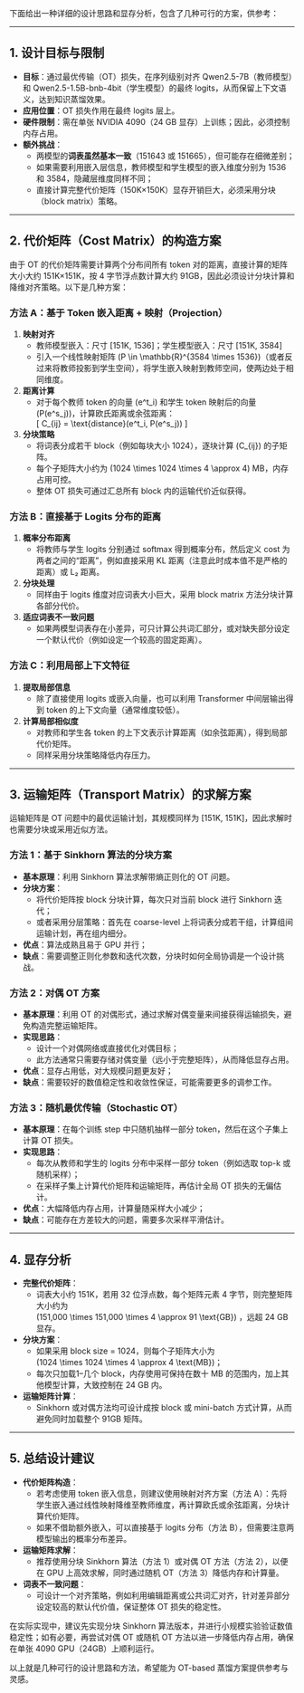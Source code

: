 下面给出一种详细的设计思路和显存分析，包含了几种可行的方案，供参考：

---

## 1. 设计目标与限制

- **目标**：通过最优传输（OT）损失，在序列级别对齐 Qwen2.5-7B（教师模型）和 Qwen2.5-1.5B-bnb-4bit（学生模型）的最终 logits，从而保留上下文语义，达到知识蒸馏效果。
- **应用位置**：OT 损失作用在最终 logits 层上。
- **硬件限制**：需在单张 NVIDIA 4090（24 GB 显存）上训练；因此，必须控制内存占用。
- **额外挑战**：
  - 两模型的**词表虽然基本一致**（151643 或 151665），但可能存在细微差别；
  - 如果需要利用嵌入层信息，教师模型和学生模型的嵌入维度分别为 1536 和 3584，隐藏层维度同样不同；
  - 直接计算完整代价矩阵（150K×150K）显存开销巨大，必须采用分块（block matrix）策略。

---

## 2. 代价矩阵（Cost Matrix）的构造方案

由于 OT 的代价矩阵需要计算两个分布间所有 token 对的距离，直接计算的矩阵大小大约 151K×151K，按 4 字节浮点数计算大约 91GB，因此必须设计分块计算和降维对齐策略。以下是几种方案：

### 方法 A：基于 Token 嵌入距离 + 映射（Projection）  
1. **映射对齐**  
   - 教师模型嵌入：尺寸 [151K, 1536]；学生模型嵌入：尺寸 [151K, 3584]  
   - 引入一个线性映射矩阵 \(P \in \mathbb{R}^{3584 \times 1536}\)（或者反过来将教师投影到学生空间），将学生嵌入映射到教师空间，使两边处于相同维度。
2. **距离计算**  
   - 对于每个教师 token 的向量 \(e^t_i\) 和学生 token 映射后的向量 \(P(e^s_j)\)，计算欧氏距离或余弦距离：  
     \[
     C_{ij} = \text{distance}(e^t_i, P(e^s_j))
     \]
3. **分块策略**  
   - 将词表分成若干 block（例如每块大小 1024），逐块计算 \(C_{ij}\) 的子矩阵。  
   - 每个子矩阵大小约为 \(1024 \times 1024 \times 4 \approx 4\) MB，内存占用可控。  
   - 整体 OT 损失可通过汇总所有 block 内的运输代价近似获得。

### 方法 B：直接基于 Logits 分布的距离  
1. **概率分布距离**  
   - 将教师与学生 logits 分别通过 softmax 得到概率分布，然后定义 cost 为两者之间的“距离”，例如直接采用 KL 距离（注意此时成本值不是严格的距离）或 L₂ 距离。
2. **分块处理**  
   - 同样由于 logits 维度对应词表大小巨大，采用 block matrix 方法分块计算各部分代价。
3. **适应词表不一致问题**  
   - 如果两模型词表存在小差异，可只计算公共词汇部分，或对缺失部分设定一个默认代价（例如设定一个较高的固定距离）。

### 方法 C：利用局部上下文特征  
1. **提取局部信息**  
   - 除了直接使用 logits 或嵌入向量，也可以利用 Transformer 中间层输出得到 token 的上下文向量（通常维度较低）。
2. **计算局部相似度**  
   - 对教师和学生各 token 的上下文表示计算距离（如余弦距离），得到局部代价矩阵。  
   - 同样采用分块策略降低内存压力。

---

## 3. 运输矩阵（Transport Matrix）的求解方案

运输矩阵是 OT 问题中的最优运输计划，其规模同样为 [151K, 151K]，因此求解时也需要分块或采用近似方法。

### 方法 1：基于 Sinkhorn 算法的分块方案  
- **基本原理**：利用 Sinkhorn 算法求解带熵正则化的 OT 问题。  
- **分块方案**：  
  - 将代价矩阵按 block 分块计算，每次只对当前 block 进行 Sinkhorn 迭代；  
  - 或者采用分层策略：首先在 coarse-level 上将词表分成若干组，计算组间运输计划，再在组内细分。  
- **优点**：算法成熟且易于 GPU 并行；  
- **缺点**：需要调整正则化参数和迭代次数，分块时如何全局协调是一个设计挑战。

### 方法 2：对偶 OT 方案  
- **基本原理**：利用 OT 的对偶形式，通过求解对偶变量来间接获得运输损失，避免构造完整运输矩阵。  
- **实现思路**：  
  - 设计一个对偶网络或直接优化对偶目标；  
  - 此方法通常只需要存储对偶变量（远小于完整矩阵），从而降低显存占用。  
- **优点**：显存占用低，对大规模问题更友好；  
- **缺点**：需要较好的数值稳定性和收敛性保证，可能需要更多的调参工作。

### 方法 3：随机最优传输（Stochastic OT）  
- **基本原理**：在每个训练 step 中只随机抽样一部分 token，然后在这个子集上计算 OT 损失。  
- **实现思路**：  
  - 每次从教师和学生的 logits 分布中采样一部分 token（例如选取 top-k 或随机采样）；  
  - 在采样子集上计算代价矩阵和运输矩阵，再估计全局 OT 损失的无偏估计。  
- **优点**：大幅降低内存占用，计算量随采样大小减少；  
- **缺点**：可能存在方差较大的问题，需要多次采样平滑估计。

---

## 4. 显存分析

- **完整代价矩阵**：  
  - 词表大小约 151K，若用 32 位浮点数，每个矩阵元素 4 字节，则完整矩阵大小约为  
    \(151,000 \times 151,000 \times 4 \approx 91 \text{GB}\) ，远超 24 GB 显存。
- **分块方案**：  
  - 如果采用 block size = 1024，则每个子矩阵大小为  
    \(1024 \times 1024 \times 4 \approx 4 \text{MB}\)；  
  - 每次只加载1–几个 block，内存使用可保持在数十 MB 的范围内，加上其他模型计算，大致控制在 24 GB 内。
- **运输矩阵计算**：  
  - Sinkhorn 或对偶方法均可设计成按 block 或 mini-batch 方式计算，从而避免同时加载整个 91GB 矩阵。

---

## 5. 总结设计建议

- **代价矩阵构造**：  
  - 若考虑使用 token 嵌入信息，则建议使用映射对齐方案（方法 A）：先将学生嵌入通过线性映射降维至教师维度，再计算欧氏或余弦距离，分块计算代价矩阵。  
  - 如果不借助额外嵌入，可以直接基于 logits 分布（方法 B），但需要注意两模型输出的概率分布差异。
- **运输矩阵求解**：  
  - 推荐使用分块 Sinkhorn 算法（方法 1）或对偶 OT 方法（方法 2），以便在 GPU 上高效求解，同时通过随机 OT（方法 3）降低内存和计算量。  
- **词表不一致问题**：  
  - 可设计一个对齐策略，例如利用编辑距离或公共词汇对齐，针对差异部分设定较高的默认代价值，保证整体 OT 损失的稳定性。

在实际实现中，建议先实现分块 Sinkhorn 算法版本，并进行小规模实验验证数值稳定性；如有必要，再尝试对偶 OT 或随机 OT 方法以进一步降低内存占用，确保在单张 4090 GPU（24GB）上顺利运行。

以上就是几种可行的设计思路和方法，希望能为 OT-based 蒸馏方案提供参考与灵感。